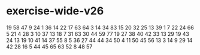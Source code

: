 # exercise-wide-v26
19
58
47
9
24
1
36
14
22
17
63
64
3
14
34
83
15
20
32
25
13
39
1
7
22
24
66
5
21
4
28
3
10
37
13
18
7
31
63
30
44
59
77
19
27
38
40
42
33
13
29
19
43
24
13
19
10
41
14
37
55
8
5
36
27
44
44
34
50
4
11
50
45
56
13
3
14
9
29
14
42
28
16
5
44
45
65
63
52
8
48
57
